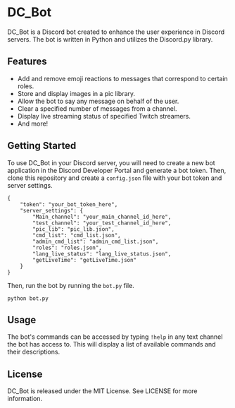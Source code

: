<!-- # DC_Bot -->
# DC_Bot
DC_Bot is a Discord bot created to enhance the user experience in Discord servers. The bot is written in Python and utilizes the Discord.py library.

## Features
* Add and remove emoji reactions to messages that correspond to certain roles.
* Store and display images in a pic library.
* Allow the bot to say any message on behalf of the user.
* Clear a specified number of messages from a channel.
* Display live streaming status of specified Twitch streamers.
* And more!

## Getting Started
To use DC_Bot in your Discord server, you will need to create a new bot application in the Discord Developer Portal and generate a bot token. Then, clone this repository and create a `config.json` file with your bot token and server settings.


```
{
    "token": "your_bot_token_here",
    "server_settings": {
        "Main_channel": "your_main_channel_id_here",
        "test_channel": "your_test_channel_id_here",
        "pic_lib": "pic_lib.json",
        "cmd_list": "cmd_list.json",
        "admin_cmd_list": "admin_cmd_list.json",
        "roles": "roles.json",
        "lang_live_status": "lang_live_status.json",
        "getLiveTime": "getLiveTime.json"
    }
}
```

Then, run the bot by running the `bot.py` file.
```
python bot.py
```

## Usage
The bot's commands can be accessed by typing `!help` in any text channel the bot has access to. This will display a list of available commands and their descriptions.

## License
DC_Bot is released under the MIT License. See LICENSE for more information.